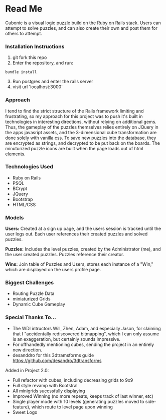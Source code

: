 # Read Me
Cubonic is a visual logic puzzle build on the Ruby on Rails stack. Users can attempt to solve puzzles, and can also create their own and post them for others to attempt.



### Installation Instructions

1. git fork this repo
2. Enter the repository, and run:
```console
bundle install
```
3. Run postgres and enter the rails server
4. visit url 'localhost:3000'
### Approach

I tend to find the strict structure of the Rails framework limiting and frustrating, so my approach for this project was to push it's built in technologies in interesting directions, without relying on additional gems. Thus, the gameplay of the puzzles themselves relies entirely on JQuery in the apps javasript assets, and the 3-dimensional cube transformation are done solely with vanilla css. To save new puzzles into the database, they are encrypted as strings, and decrypted to be put back on the boards. The minuturized puzzle icons are built when the page loads out of html elements.

### Technologies Used
- Ruby on Rails
- PSQL
- BCrypt
- JQuery
- Bootstrap
- HTML/CSS


### Models
**Users:** Created at a sign up page, and the users session is tracked until the user logs out. Each user references their created puzzles and solved puzzles.

**Puzzles:** Includes the level puzzles, created by the Administrator (me), and the user created puzzles. Puzzles reference their creator.

**Wins:** Join table of Puzzles and Users, stores each instance of a "Win," which are displayed on the users profile page.


### Biggest Challenges
- Routing Puzzle Data
- miniaturized Grids
- Dynamic Cube Gameplay


### Special Thanks To...
- The WDI intructors Will, Zhen, Adam, and especially Jason, for claiming that I "accidentally rediscovered bitmapping", which I can only assume is an exaggeration, but certainly sounds impressive.
- For offhandedly mentioning cubes, sending the project in an entirely new direction.
- desanddro for this 3dtramsforms guide https://github.com/desandro/3dtransforms


Added in Project 2.0:
- Full refactor with cubes, including decreasing grids to 9x9
- Full style revamp with Bootstral
- All minigrids succssfully displaying
- Improved Winning (no more repeats, keeps track of last winner, etc)
- Single player mode with 10 levels (generating puzzles moved to side-feature), which route to level page upon winning
- Sweet Logo
